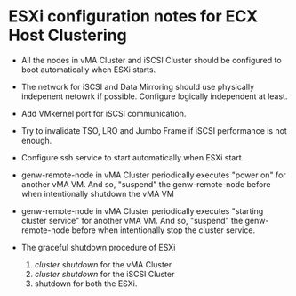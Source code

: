 # ESXi configuration notes for ECX Host Clustering
- All the nodes in vMA Cluster and iSCSI Cluster should be configured to boot automatically when ESXi starts.
- The network for iSCSI and Data Mirroring should use physically indepenent netowrk if possible. Configure logically independent at least.
- Add VMkernel port for iSCSI communication.
- Try to invalidate TSO, LRO and Jumbo Frame if iSCSI performance is not enough.
- Configure ssh service to start automatically when ESXi start.


- genw-remote-node in vMA Cluster periodically executes "power on" for another vMA VM. And so, "suspend" the genw-remote-node before when intentionally shutdown the vMA VM
- genw-remote-node in vMA Cluster periodically executes "starting cluster service" for another vMA VM. And so, "suspend" the genw-remote-node before when intentionally stop the cluster service.

- The graceful shutdown procedure of ESXi
  1. *cluster shutdown* for the vMA Cluster
  2. *cluster shutdown* for the iSCSI Cluster
  3. shutdown for both the ESXi.

<!--
- vMA VM, iSCSI VM の自動起動設定
- iSCSI network と mirror network の分割
- iSCSI用 VMkernel port の追加
- TSO, LRO, Jumbo frame の無効化
- ssh サービスの自動起動設定
- vMA Cluster の genw-remote-node は
  - 対向 vMA VM の power off status を認識すると power on を実行する。従って、意図的に vMA VM を power off 状態にするときは、vMA Cluster の genw-remote-node を suspend する必要がある。
  - 対向 vMA VM で ECサービス の offline status を認識すると service start を実行する。従って、意図的に ECサービス を offline status にするときは、vMA Cluster の genw-remote-node を suspend する必要がある。
-->

